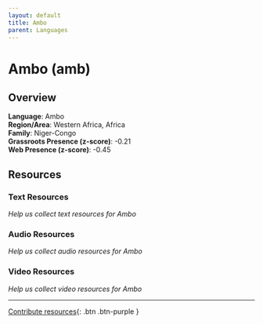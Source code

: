 ```yaml
---
layout: default
title: Ambo
parent: Languages
---
```


# Ambo (amb)

## Overview

**Language**: Ambo  
**Region/Area**: Western Africa, Africa  
**Family**: Niger-Congo  
**Grassroots Presence (z-score)**: -0.21  
**Web Presence (z-score)**: -0.45  

## Resources

### Text Resources
*Help us collect text resources for Ambo*

### Audio Resources
*Help us collect audio resources for Ambo*

### Video Resources
*Help us collect video resources for Ambo*

---

[Contribute resources](https://forms.office.com/e/1SfLJx3u1r){: .btn .btn-purple }
